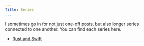 ```yaml
---
Title: Series
...
```


I sometimes go in for not just one-off posts, but also longer series connected to one another. You can find each series here.

  - [Rust and Swift](/rust-and-swift.html)
